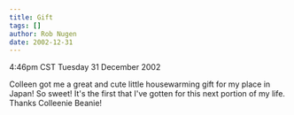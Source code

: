 ```yaml
---
title: Gift
tags: []
author: Rob Nugen
date: 2002-12-31
---
```


<p class=date>4:46pm CST Tuesday 31 December 2002</p>

<p>Colleen got me a great and cute little housewarming gift for my
place in Japan!  So sweet!  It's the first that I've gotten for this
next portion of my life.  Thanks Colleenie Beanie!</p>
